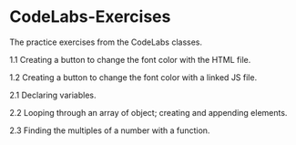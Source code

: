 # CodeLabs-Exercises
The practice exercises from the CodeLabs classes.

1.1 Creating a button to change the font color with the HTML file.

1.2 Creating a button to change the font color with a linked JS file.

2.1 Declaring variables.

2.2 Looping through an array of object; creating and appending elements. 

2.3 Finding the multiples of a number with a function. 
